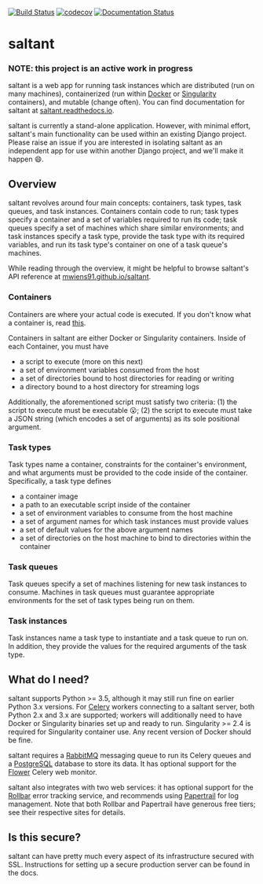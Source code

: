 [![Build Status](https://travis-ci.com/mwiens91/saltant.svg?branch=master)](https://travis-ci.com/mwiens91/saltant)
[![codecov](https://codecov.io/gh/mwiens91/saltant/branch/master/graph/badge.svg)](https://codecov.io/gh/mwiens91/saltant)
[![Documentation Status](https://readthedocs.org/projects/saltant/badge/?version=latest)](https://saltant.readthedocs.io/en/latest/?badge=latest)

# saltant

### NOTE: this project is an active work in progress

saltant is a web app for running task instances which are distributed
(run on many machines), containerized (run within
[Docker](https://www.docker.com/) or
[Singularity](https://www.sylabs.io/) containers), and mutable (change
often). You can find documentation for saltant at
[saltant.readthedocs.io](https://saltant.readthedocs.io/en/latest/).

saltant is currently a stand-alone application. However, with minimal
effort, saltant's main functionality can be used within an existing
Django project. Please raise an issue if you are interested in isolating
saltant as an independent app for use within another Django project, and
we'll make it happen :smile:.

## Overview

saltant revolves around four main concepts: containers, task types, task
queues, and task instances. Containers contain code to run; task types
specify a container and a set of variables required to run its code;
task queues specify a set of machines which share similar environments;
and task instances specify a task type, provide the task type with its
required variables, and run its task type's container on one of a task
queue's machines.

While reading through the overview, it might be helpful to browse
saltant's API reference at
[mwiens91.github.io/saltant](https://mwiens91.github.io/saltant/).

### Containers

Containers are where your actual code is executed. If you don't know
what a container is, read [this](https://www.docker.com/what-container).

Containers in saltant are either Docker or Singularity containers.
Inside of each Container, you must have

+ a script to execute (more on this next)
+ a set of environment variables consumed from the host
+ a set of directories bound to host directories for reading or writing
+ a directory bound to a host directory for streaming logs

Additionally, the aforementioned script must satisfy two criteria: (1)
the script to execute must be executable :open_mouth:; (2) the script to
execute must take a JSON string (which encodes a set of arguments) as
its sole positional argument.

### Task types

Task types name a container, constraints for the container's
environment, and what arguments must be provided to the code inside of
the container.  Specifically, a task type defines

+ a container image
+ a path to an executable script inside of the container
+ a set of environment variables to consume from the host machine
+ a set of argument names for which task instances must provide values
+ a set of default values for the above argument names
+ a set of directories on the host machine to bind to directories within
  the container

### Task queues

Task queues specify a set of machines listening for new task instances
to consume. Machines in task queues must guarantee appropriate
environments for the set of task types being run on them.

### Task instances

Task instances name a task type to instantiate and a task queue to run
on. In addition, they provide the values for the required arguments of
the task type.

## What do I need?

saltant supports Python >= 3.5, although it may still run fine on
earlier Python 3.x versions. For
[Celery](https://github.com/celery/celery) workers connecting to a
saltant server, both Python 2.x and 3.x are supported; workers will
additionally need to have Docker or Singularity binaries set up and
ready to run. Singularity >= 2.4 is required for Singularity container
use. Any recent version of Docker should be fine.

saltant requires a [RabbitMQ](https://www.rabbitmq.com/) messaging queue
to run its Celery queues and a [PostgreSQL](https://www.postgresql.org/)
database to store its data. It has optional support for the
[Flower](https://github.com/mher/flower) Celery web monitor.

saltant also integrates with two web services: it has optional support
for the [Rollbar](https://rollbar.com/) error tracking service, and
recommends using [Papertrail](https://paptertrailapp.com/) for log
management. Note that both Rollbar and Papertrail have generous free
tiers; see their respective sites for details.

## Is this secure?

saltant can have pretty much every aspect of its infrastructure secured
with SSL. Instructions for setting up a secure production server can be
found in the docs.
